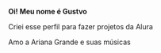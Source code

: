 **Oi! Meu nome é Gustvo**

Criei esse perfil para fazer projetos da Alura

Amo a Ariana Grande e suas músicas 


